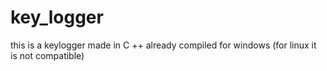 # key_logger
this is a keylogger made in C ++ already compiled for windows (for linux it is not compatible)

